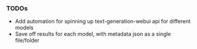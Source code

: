 ### TODOs
- Add automation for spinning up text-generation-webui api for different models
- Save off results for each model, with metadata json as a single file/folder